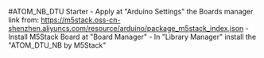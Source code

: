 #ATOM_NB_DTU Starter
    - Apply at "Arduino Settings" the Boards manager link from: https://m5stack.oss-cn-shenzhen.aliyuncs.com/resource/arduino/package_m5stack_index.json
    - Install M5Stack Board at "Board Manager"
    - In "Library Manager" install the "ATOM_DTU_NB by M5Stack"

    
